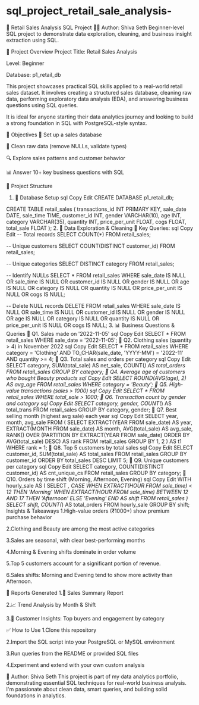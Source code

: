 # sql_project_retail_sale_analysis-
🛒 Retail Sales Analysis SQL Project
👨‍💻 Author: Shiva Seth
Beginner-level SQL project to demonstrate data exploration, cleaning, and business insight extraction using SQL.

📌 Project Overview
Project Title: Retail Sales Analysis

Level: Beginner

Database: p1_retail_db

This project showcases practical SQL skills applied to a real-world retail sales dataset. It involves creating a structured sales database, cleaning raw data, performing exploratory data analysis (EDA), and answering business questions using SQL queries.

It is ideal for anyone starting their data analytics journey and looking to build a strong foundation in SQL with PostgreSQL-style syntax.

🎯 Objectives
🧱 Set up a sales database

🧹 Clean raw data (remove NULLs, validate types)

🔍 Explore sales patterns and customer behavior

📊 Answer 10+ key business questions with SQL

📁 Project Structure
1. 🧱 Database Setup
sql
Copy
Edit
CREATE DATABASE p1_retail_db;

CREATE TABLE retail_sales (
  transactions_id INT PRIMARY KEY,
  sale_date DATE,
  sale_time TIME,
  customer_id INT,
  gender VARCHAR(10),
  age INT,
  category VARCHAR(35),
  quantity INT,
  price_per_unit FLOAT,
  cogs FLOAT,
  total_sale FLOAT
);
2. 🧹 Data Exploration & Cleaning
📌 Key Queries:
sql
Copy
Edit
-- Total records
SELECT COUNT(*) FROM retail_sales;

-- Unique customers
SELECT COUNT(DISTINCT customer_id) FROM retail_sales;

-- Unique categories
SELECT DISTINCT category FROM retail_sales;

-- Identify NULLs
SELECT * FROM retail_sales
WHERE sale_date IS NULL OR sale_time IS NULL OR customer_id IS NULL OR 
      gender IS NULL OR age IS NULL OR category IS NULL OR 
      quantity IS NULL OR price_per_unit IS NULL OR cogs IS NULL;

-- Delete NULL records
DELETE FROM retail_sales
WHERE sale_date IS NULL OR sale_time IS NULL OR customer_id IS NULL OR 
      gender IS NULL OR age IS NULL OR category IS NULL OR 
      quantity IS NULL OR price_per_unit IS NULL OR cogs IS NULL;
3. 📊 Business Questions & Queries
🔎 Q1. Sales made on '2022-11-05'
sql
Copy
Edit
SELECT * FROM retail_sales WHERE sale_date = '2022-11-05';
🔎 Q2. Clothing sales (quantity > 4) in November 2022
sql
Copy
Edit
SELECT * FROM retail_sales
WHERE category = 'Clothing'
  AND TO_CHAR(sale_date, 'YYYY-MM') = '2022-11'
  AND quantity >= 4;
🔎 Q3. Total sales and orders per category
sql
Copy
Edit
SELECT category, SUM(total_sale) AS net_sale, COUNT(*) AS total_orders
FROM retail_sales GROUP BY category;
🔎 Q4. Average age of customers who bought Beauty products
sql
Copy
Edit
SELECT ROUND(AVG(age), 2) AS avg_age
FROM retail_sales
WHERE category = 'Beauty';
🔎 Q5. High-value transactions (sales > 1000)
sql
Copy
Edit
SELECT * FROM retail_sales WHERE total_sale > 1000;
🔎 Q6. Transaction count by gender and category
sql
Copy
Edit
SELECT category, gender, COUNT(*) AS total_trans
FROM retail_sales
GROUP BY category, gender;
🔎 Q7. Best selling month (highest avg sale) each year
sql
Copy
Edit
SELECT year, month, avg_sale
FROM (
  SELECT EXTRACT(YEAR FROM sale_date) AS year,
         EXTRACT(MONTH FROM sale_date) AS month,
         AVG(total_sale) AS avg_sale,
         RANK() OVER (PARTITION BY EXTRACT(YEAR FROM sale_date) ORDER BY AVG(total_sale) DESC) AS rank
  FROM retail_sales
  GROUP BY 1, 2
) AS t1
WHERE rank = 1;
🔎 Q8. Top 5 customers by total sales
sql
Copy
Edit
SELECT customer_id, SUM(total_sale) AS total_sales
FROM retail_sales
GROUP BY customer_id
ORDER BY total_sales DESC
LIMIT 5;
🔎 Q9. Unique customers per category
sql
Copy
Edit
SELECT category, COUNT(DISTINCT customer_id) AS cnt_unique_cs
FROM retail_sales
GROUP BY category;
🔎 Q10. Orders by time shift (Morning, Afternoon, Evening)
sql
Copy
Edit
WITH hourly_sale AS (
  SELECT *,
    CASE
      WHEN EXTRACT(HOUR FROM sale_time) < 12 THEN 'Morning'
      WHEN EXTRACT(HOUR FROM sale_time) BETWEEN 12 AND 17 THEN 'Afternoon'
      ELSE 'Evening'
    END AS shift
  FROM retail_sales
)
SELECT shift, COUNT(*) AS total_orders
FROM hourly_sale
GROUP BY shift;
Insights & Takeaways
1.High-value orders (₹1000+) show premium purchase behavior

2.Clothing and Beauty are among the most active categories

3.Sales are seasonal, with clear best-performing months

4.Morning & Evening shifts dominate in order volume

5.Top 5 customers account for a significant portion of revenue.

6.Sales shifts: Morning and Evening tend to show more activity than Afternoon.

🧾 Reports Generated
1.📌 Sales Summary Report

2.📈 Trend Analysis by Month & Shift

3.🧍 Customer Insights: Top buyers and engagement by category

✅ How to Use
1.Clone this repository

2.Import the SQL script into your PostgreSQL or MySQL environment

3.Run queries from the README or provided SQL files

4.Experiment and extend with your own custom analysis

👤 Author: Shiva Seth
This project is part of my data analytics portfolio, demonstrating essential SQL techniques for real-world business analysis. I'm passionate about clean data, smart queries, and building solid foundations in analytics.











